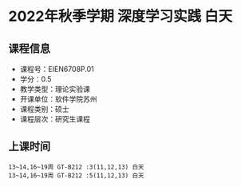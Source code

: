 # 2022年秋季学期 深度学习实践 白天






## 课程信息

- 课程号：EIEN6708P.01
- 学分：0.5
- 教学类型：理论实验课
- 开课单位：软件学院苏州
- 课程类别：硕士
- 课程层次：研究生课程

## 上课时间

```
13~14,16~19周 GT-B212 :3(11,12,13) 白天
13~14,16~19周 GT-B212 :5(11,12,13) 白天
```

